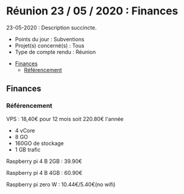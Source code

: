 # Réunion 23 / 05 / 2020 : Finances 
23-05-2020 : Description succincte.

* Points du jour        : Subventions
* Projet(s) concerné(s) : Tous
* Type de compte rendu  : Réunion

- [Finances](#titre)
  - [Référencement](#sujet-n)


## Finances 
### Référencement
VPS : 18,40€ pour 12 mois soit 220.80€ l'année
- 4 vCore
- 8 GO
- 160GO de stockage
- 1 GB trafic 

Raspberry pi 4 B 2GB : 39.90€

Raspberry pi 4 B 4GB : 60.90€

Raspberry pi zero W : 10.44€/5.40€(no wifi)
